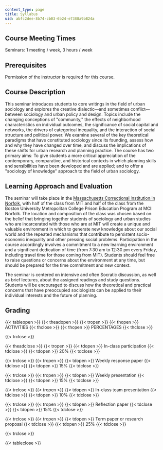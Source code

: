 ```yaml
---
content_type: page
title: Syllabus
uid: abfc2dee-8b74-cb03-6b24-e7388a9b824a
---
```


Course Meeting Times
--------------------

Seminars: 1 meeting / week, 3 hours / week

Prerequisites
-------------

Permission of the instructor is required for this course.

Course Description
------------------

This seminar introduces students to core writings in the field of urban sociology and explores the creative dialectic—and sometimes conflict—between sociology and urban policy and design. Topics include the changing conceptions of "community," the effects of neighborhood characteristics on individual outcomes, the significance of social capital and networks, the drivers of categorical inequality, and the interaction of social structure and political power. We examine several of the key theoretical paradigms that have constituted sociology since its founding, assess how and why they have changed over time, and discuss the implications of these shifts for urban research and planning practice. The course has two primary aims: To give students a more critical appreciation of the contemporary, comparative, and historical contexts in which planning skills and sensibilities have been developed and are applied; and to offer a "sociology of knowledge" approach to the field of urban sociology.

Learning Approach and Evaluation
--------------------------------

The seminar will take place in the [Massachusetts Correctional Institution in Norfolk](http://www.mass.gov/eopss/law-enforce-and-cj/prisons/doc-facilities/mci-norfolk.html), with half of the class from MIT and half of the class from the Boston University Metropolitan College Prison Education Program at MCI Norfolk. The location and composition of the class was chosen based on the belief that bringing together students of sociology and urban studies who are incarcerated with those who are at MIT will create a unique and valuable environment in which to generate new knowledge about our social world and the repeated mechanisms that contribute to persistent socio-economic inequality and other pressing social problems. Participation in the course accordingly involves a commitment to a new learning environment and a significant dedication of time (from 7:30 am to 12:30 pm every Friday, including travel time for those coming from MIT). Students should feel free to raise questions or concerns about the environment at any time, but should be prepared for the time commitment and new context.

The seminar is centered on intensive and often Socratic discussion, as well as brief lectures, about the assigned readings and study questions. Students will be encouraged to discuss how the theoretical and practical concerns that have preoccupied sociologists can be applied to their individual interests and the future of planning.

Grading
-------

{{< tableopen >}}
{{< theadopen >}}
{{< tropen >}}
{{< thopen >}}
ACTIVITIES
{{< thclose >}}
{{< thopen >}}
PERCENTAGES
{{< thclose >}}

{{< trclose >}}

{{< theadclose >}}
{{< tropen >}}
{{< tdopen >}}
In-class participation
{{< tdclose >}}
{{< tdopen >}}
20%
{{< tdclose >}}

{{< trclose >}}
{{< tropen >}}
{{< tdopen >}}
Weekly response paper
{{< tdclose >}}
{{< tdopen >}}
15%
{{< tdclose >}}

{{< trclose >}}
{{< tropen >}}
{{< tdopen >}}
Weekly presentation
{{< tdclose >}}
{{< tdopen >}}
15%
{{< tdclose >}}

{{< trclose >}}
{{< tropen >}}
{{< tdopen >}}
In-class team presentation
{{< tdclose >}}
{{< tdopen >}}
10%
{{< tdclose >}}

{{< trclose >}}
{{< tropen >}}
{{< tdopen >}}
Reflection paper
{{< tdclose >}}
{{< tdopen >}}
15%
{{< tdclose >}}

{{< trclose >}}
{{< tropen >}}
{{< tdopen >}}
Term paper or research proposal
{{< tdclose >}}
{{< tdopen >}}
25%
{{< tdclose >}}

{{< trclose >}}

{{< tableclose >}}